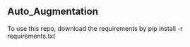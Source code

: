 ## Auto_Augmentation

To use this repo, download the requirements by 
    pip install -r requirements.txt 
